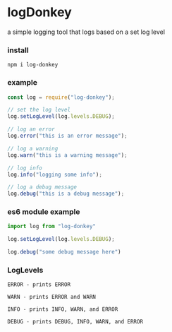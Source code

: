 # logDonkey
a simple logging tool that logs based on a set log level

### install
``` npm i log-donkey ```

### example

```javascript
const log = require("log-donkey");

// set the log level
log.setLogLevel(log.levels.DEBUG);

// log an error
log.error("this is an error message");

// log a warning
log.warn("this is a warning message");

// log info
log.info("logging some info");

// log a debug message
log.debug("this is a debug message");
```
### es6 module example

```javascript
import log from "log-donkey"

log.setLogLevel(log.levels.DEBUG);

log.debug("some debug message here")

```

### LogLevels
```
ERROR - prints ERROR

WARN - prints ERROR and WARN

INFO - prints INFO, WARN, and ERROR

DEBUG - prints DEBUG, INFO, WARN, and ERROR
```